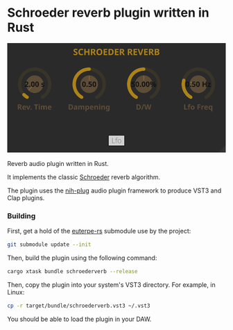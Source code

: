 # Schroeder reverb plugin written in Rust

![Schroeder Reverb Plugin](images/capture.png)

Reverb audio plugin written in Rust. 

It implements the classic [Schroeder](https://ccrma.stanford.edu/~jos/pasp/Schroeder_Reverberators.html) reverb algorithm.

The plugin uses the [nih-plug](https://github.com/robbert-vdh/nih-plug.git)  audio plugin framework to produce VST3 and Clap plugins.

### Building

First, get a hold of the [euterpe-rs](https://github.com/mirrorganger/euterpe-rs.git) submodule use by the project:

```bash
git submodule update --init
```

Then, build the plugin using the following command:


```bash
cargo xtask bundle schroederverb --release
```

Then, copy the plugin into your system's VST3 directory. For example, in Linux:

```bash
cp -r target/bundle/schroederverb.vst3 ~/.vst3
```

You should be able to load the plugin in your DAW.

        
